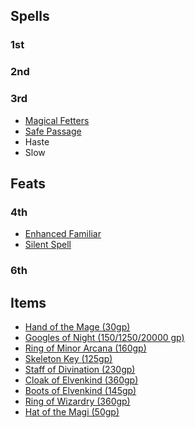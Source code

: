 ## Spells

### 1st

### 2nd

### 3rd

- [Magical Fetters](https://2e.aonprd.com/Spells.aspx?ID=821)
- [Safe Passage](https://pf2.d20pfsrd.com/spell/safe-passage/)
- Haste
- Slow

## Feats

### 4th

- [Enhanced Familiar](https://2e.aonprd.com/Feats.aspx?ID=318)
- [Silent Spell](https://2e.aonprd.com/Feats.aspx?ID=644)

### 6th

## Items

- [Hand of the Mage (30gp)](https://2e.aonprd.com/Equipment.aspx?ID=440)
- [Googles of Night (150/1250/20000 gp)](https://2e.aonprd.com/Equipment.aspx?ID=438)
- [Ring of Minor Arcana (160gp)](https://2e.aonprd.com/Equipment.aspx?ID=478)
- [Skeleton Key (125gp)](https://2e.aonprd.com/Equipment.aspx?ID=266)
- [Staff of Divination (230gp)](https://2e.aonprd.com/Equipment.aspx?ID=353)
- [Cloak of Elvenkind (360gp)](https://2e.aonprd.com/Equipment.aspx?ID=424)
- [Boots of Elvenkind (145gp)](https://2e.aonprd.com/Equipment.aspx?ID=413)
- [Ring of Wizardry (360gp)](https://2e.aonprd.com/Equipment.aspx?ID=462)
- [Hat of the Magi (50gp)](https://2e.aonprd.com/Equipment.aspx?ID=443)
